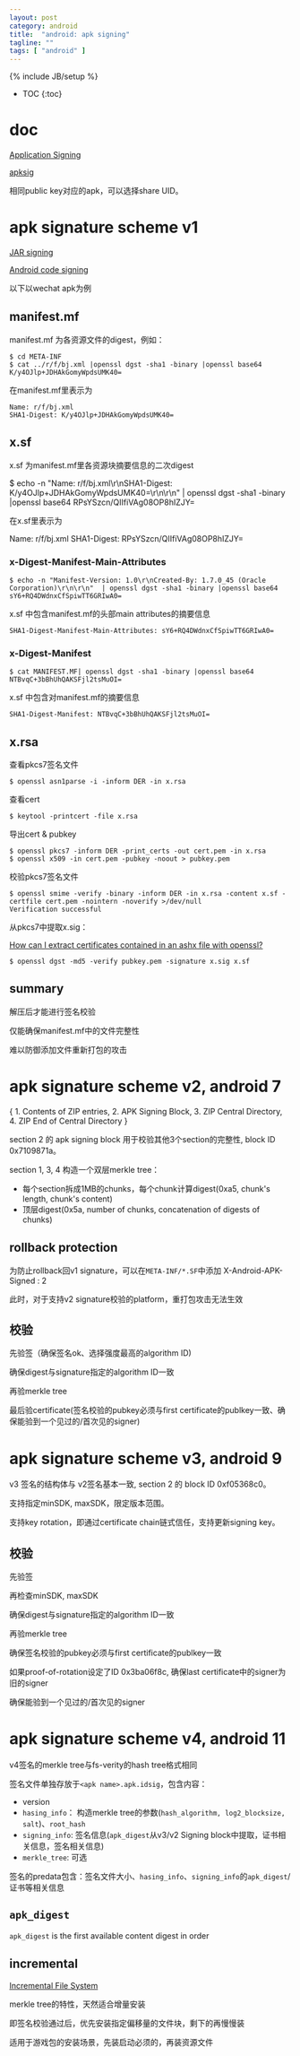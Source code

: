 ```yaml
---
layout: post
category: android
title:  "android: apk signing"
tagline: ""
tags: [ "android" ] 
---
```

{% include JB/setup %}

* TOC
{:toc}

# doc

[Application Signing](https://source.android.com/security/apksigning)

[apksig](https://android.googlesource.com/platform/tools/apksig)

相同public key对应的apk，可以选择share UID。

# apk signature scheme v1

[JAR signing](https://docs.oracle.com/javase/8/docs/technotes/guides/jar/jar.html#Signature_File)

[Android code signing](https://nelenkov.blogspot.com/2013/04/android-code-signing.html)

以下以wechat apk为例

## manifest.mf

manifest.mf 为各资源文件的digest，例如：

    $ cd META-INF
    $ cat ../r/f/bj.xml |openssl dgst -sha1 -binary |openssl base64
    K/y4OJlp+JDHAkGomyWpdsUMK40=

在manifest.mf里表示为

    Name: r/f/bj.xml
    SHA1-Digest: K/y4OJlp+JDHAkGomyWpdsUMK40=

## x.sf

x.sf 为manifest.mf里各资源块摘要信息的二次digest

   $ echo -n "Name: r/f/bj.xml\r\nSHA1-Digest: K/y4OJlp+JDHAkGomyWpdsUMK40=\r\n\r\n" | openssl dgst -sha1 -binary |openssl base64
   RPsYSzcn/QIIfiVAg08OP8hIZJY=

在x.sf里表示为

   Name: r/f/bj.xml
   SHA1-Digest: RPsYSzcn/QIIfiVAg08OP8hIZJY=

### x-Digest-Manifest-Main-Attributes

    $ echo -n "Manifest-Version: 1.0\r\nCreated-By: 1.7.0_45 (Oracle Corporation)\r\n\r\n"  | openssl dgst -sha1 -binary |openssl base64
    sY6+RQ4DWdnxCfSpiwTT6GRIwA0=

x.sf 中包含manifest.mf的头部main attributes的摘要信息

    SHA1-Digest-Manifest-Main-Attributes: sY6+RQ4DWdnxCfSpiwTT6GRIwA0=


### x-Digest-Manifest

    $ cat MANIFEST.MF| openssl dgst -sha1 -binary |openssl base64
    NTBvqC+3bBhUhQAKSFjl2tsMuOI=

x.sf 中包含对manifest.mf的摘要信息

    SHA1-Digest-Manifest: NTBvqC+3bBhUhQAKSFjl2tsMuOI=

## x.rsa

查看pkcs7签名文件

    $ openssl asn1parse -i -inform DER -in x.rsa

查看cert

    $ keytool -printcert -file x.rsa

导出cert & pubkey

    $ openssl pkcs7 -inform DER -print_certs -out cert.pem -in x.rsa
    $ openssl x509 -in cert.pem -pubkey -noout > pubkey.pem

校验pkcs7签名文件

    $ openssl smime -verify -binary -inform DER -in x.rsa -content x.sf -certfile cert.pem -nointern -noverify >/dev/null
    Verification successful

从pkcs7中提取x.sig：

[How can I extract certificates contained in an ashx file with openssl?](https://stackoverflow.com/questions/34319168/how-can-i-extract-certificates-contained-in-an-ashx-file-with-openssl)

    $ openssl dgst -md5 -verify pubkey.pem -signature x.sig x.sf

## summary

解压后才能进行签名校验

仅能确保manifest.mf中的文件完整性

难以防御添加文件重新打包的攻击

# apk signature scheme v2, android 7

{ 1. Contents of ZIP entries, 2. APK Signing Block, 3. ZIP Central Directory, 4. ZIP End of Central Directory }

section 2 的 apk signing block 用于校验其他3个section的完整性, block ID 0x7109871a。

section 1, 3, 4 构造一个双层merkle tree：
- 每个section拆成1MB的chunks，每个chunk计算digest(0xa5, chunk's length, chunk's content)
- 顶层digest(0x5a, number of chunks, concatenation of digests of chunks)

## rollback protection

为防止rollback回v1 signature，可以在`META-INF/*.SF`中添加 X-Android-APK-Signed : 2

此时，对于支持v2 signature校验的platform，重打包攻击无法生效

## 校验

先验签（确保签名ok、选择强度最高的algorithm ID)

确保digest与signature指定的algorithm ID一致

再验merkle tree

最后验certificate(签名校验的pubkey必须与first certificate的publkey一致、确保能验到一个见过的/首次见的signer)

# apk signature scheme v3, android 9

v3 签名的结构体与 v2签名基本一致, section 2 的 block ID 0xf05368c0。

支持指定minSDK, maxSDK，限定版本范围。

支持key rotation，即通过certificate chain链式信任，支持更新signing key。

## 校验

先验签

再检查minSDK, maxSDK

确保digest与signature指定的algorithm ID一致

再验merkle tree

确保签名校验的pubkey必须与first certificate的publkey一致

如果proof-of-rotation设定了ID 0x3ba06f8c, 确保last certificate中的signer为旧的signer

确保能验到一个见过的/首次见的signer

# apk signature scheme v4, android 11

v4签名的merkle tree与fs-verity的hash tree格式相同

签名文件单独存放于`<apk name>.apk.idsig`，包含内容：
- version
- `hasing_info`： 构造merkle tree的参数(`hash_algorithm, log2_blocksize, salt`)、`root_hash`
- `signing_info`: 签名信息(`apk_digest`从v3/v2 Signing block中提取，证书相关信息，签名相关信息)
- `merkle_tree`: 可选

签名的predata包含：签名文件大小、`hasing_info`、`signing_info`的`apk_digest`/证书等相关信息

## `apk_digest`

`apk_digest` is the first available content digest in order

## incremental 

[Incremental File System](https://source.android.com/devices/architecture/kernel/incfs)

merkle tree的特性，天然适合增量安装

即签名校验通过后，优先安装指定偏移量的文件块，剩下的再慢慢装

适用于游戏包的安装场景，先装启动必须的，再装资源文件
